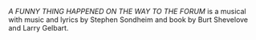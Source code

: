 _A FUNNY THING HAPPENED ON THE WAY TO THE FORUM_ is a musical with music and lyrics by Stephen Sondheim and book by Burt Shevelove and Larry Gelbart.
